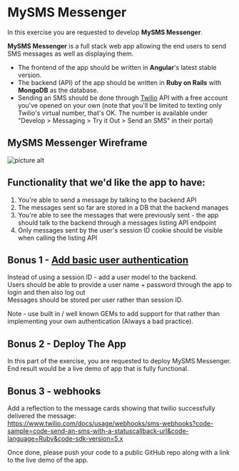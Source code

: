 # MySMS Messenger

In this exercise you are requested to develop **MySMS Messenger**.

**MySMS Messenger** is a full stack web app allowing the end users to send SMS messages as well as displaying them.

- The frontend of the app should be written in **Angular**'s latest stable version.
- The backend (API) of the app should be written in **Ruby on Rails** with **MongoDB** as the database.
- Sending an SMS should be done through [Twilio](https://twilio.com/ "Twilio") API with a free account you've opened on your own (note that you'll be limited to texting only Twilio's virtual number, that's OK. The number is available under "Develop > Messaging > Try it Out > Send an SMS" in their portal)

## MySMS Messenger Wireframe

![picture alt](https://s3.us-west-2.amazonaws.com/assets.cityhive.net/MySMS-Messenger/mysmsmessengerwireframe.png "MySMS Messenger Wireframe")

## Functionality that we'd like the app to have:

1. You're able to send a message by talking to the backend API
2. The messages sent so far are stored in a DB that the backend manages
3. You're able to see the messages that were previously sent - the app should talk to the backend through a messages listing API endpoint
4. Only messages sent by the user's session ID cookie should be visible when calling the listing API

## Bonus 1 - [Add basic user authentication](https://developer.mozilla.org/en-US/docs/Web/HTTP/Authentication)

Instead of using a session ID - add a user model to the backend.  
Users should be able to provide a user name + password through the app to login and then also log out  
Messages should be stored per user rather than session ID.

Note - use built in / well known GEMs to add support for that rather than implementing your own authentication (Always a bad practice).

## Bonus 2 - Deploy The App

In this part of the exercise, you are requested to deploy MySMS Messenger.  
End result would be a live demo of app that is fully functional.

## Bonus 3 - webhooks

Add a reflection to the message cards showing that twilio successfully delivered the message:  
https://www.twilio.com/docs/usage/webhooks/sms-webhooks?code-sample=code-send-an-sms-with-a-statuscallback-url&code-language=Ruby&code-sdk-version=5.x

Once done, please push your code to a public GitHub repo along with a link to the live demo of the app.
